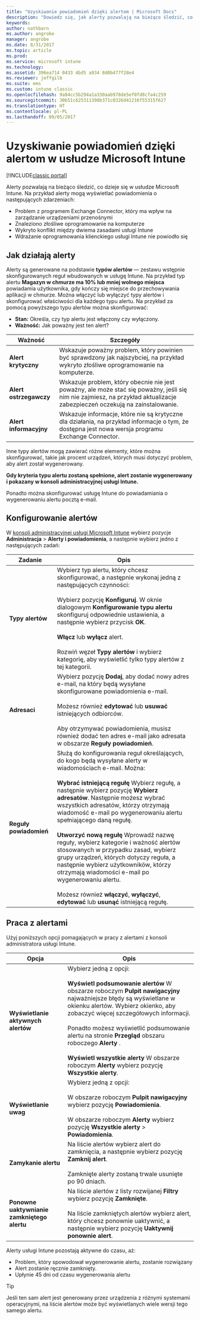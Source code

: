 ```yaml
---
title: "Uzyskiwanie powiadomień dzięki alertom | Microsoft Docs"
description: "Dowiedz się, jak alerty pozwalają na bieżąco śledzić, co dzieje się w usłudze Microsoft Intune."
keywords: 
author: nathbarn
ms.author: angrobe
manager: angrobe
ms.date: 8/31/2017
ms.topic: article
ms.prod: 
ms.service: microsoft intune
ms.technology: 
ms.assetid: 396ea714 0433 4bd5 a934 8d0b477f28e4
ms.reviewer: jeffgilb
ms.suite: ems
ms.custom: intune classic
ms.openlocfilehash: 9a84cc5b294a1a330aab978de5ef0fd8cfa4c259
ms.sourcegitcommit: 30b51c625311398b371c0326d41216f55315f627
ms.translationtype: HT
ms.contentlocale: pl-PL
ms.lasthandoff: 09/05/2017
---
```

#  <a name="use-alerts-to-get-notified-by-microsoft-intune"></a>Uzyskiwanie powiadomień dzięki alertom w usłudze Microsoft Intune

[!INCLUDE[classic portal](../includes/classic-portal.md)]

Alerty pozwalają na bieżąco śledzić, co dzieje się w usłudze Microsoft Intune. Na przykład alerty mogą wyświetlać powiadomienia o następujących zdarzeniach:
- Problem z programem Exchange Connector, który ma wpływ na zarządzanie urządzeniami przenośnymi
- Znaleziono złośliwe oprogramowanie na komputerze
- Wykryto konflikt między dwiema zasadami usługi Intune
- Wdrażanie oprogramowania klienckiego usługi Intune nie powiodło się

## <a name="how-alerts-work"></a>Jak działają alerty

Alerty są generowane na podstawie **typów alertów** — zestawu wstępnie skonfigurowanych reguł wbudowanych w usługę Intune. Na przykład typ alertu **Magazyn w chmurze ma 10% lub mniej wolnego miejsca** powiadamia użytkownika, gdy kończy się miejsce do przechowywania aplikacji w chmurze. Można włączyć lub wyłączyć typy alertów i skonfigurować właściwości dla każdego typu alertu. Na przykład za pomocą powyższego typu alertów można skonfigurować:

- **Stan:** Określa, czy typ alertu jest włączony czy wyłączony.
- **Ważność:** Jak poważny jest ten alert?

|Ważność|Szczegóły|
|--|---|
|**Alert krytyczny**|Wskazuje poważny problem, który powinien być sprawdzony jak najszybciej, na przykład wykryto złośliwe oprogramowanie na komputerze.|
|**Alert ostrzegawczy**|Wskazuje problem, który obecnie nie jest poważny, ale może stać się poważny, jeśli się nim nie zajmiesz, na przykład aktualizacje zabezpieczeń oczekują na zainstalowanie.|
|**Alert informacyjny**|Wskazuje informacje, które nie są krytyczne dla działania, na przykład informacje o tym, że dostępna jest nowa wersja programu Exchange Connector.|

Inne typy alertów mogą zawierać różne elementy, które można skonfigurować, takie jak procent urządzeń, których musi dotyczyć problem, aby alert został wygenerowany.

**Gdy kryteria typu alertu zostaną spełnione, alert zostanie wygenerowany i pokazany w konsoli administracyjnej usługi Intune.**

Ponadto można skonfigurować usługę Intune do powiadamiania o wygenerowaniu alertu pocztą e-mail.

## <a name="set-up-alerts"></a>Konfigurowanie alertów

W [konsoli administracyjnej usługi Microsoft Intune](https://manage.microsoft.com) wybierz pozycje **Administracja** &gt; **Alerty i powiadomienia**, a następnie wybierz jedno z następujących zadań:

|Zadanie|Opis|
|---|------|
|**Typy alertów**|Wybierz typ alertu, który chcesz skonfigurować, a następnie wykonaj jedną z następujących czynności:<br /><br />Wybierz pozycję **Konfiguruj**. W oknie dialogowym **Konfigurowanie typu alertu** skonfiguruj odpowiednie ustawienia, a następnie wybierz przycisk **OK**.<br /><br />**Włącz** lub **wyłącz** alert.<br /><br />Rozwiń węzeł **Typy alertów** i wybierz kategorię, aby wyświetlić tylko typy alertów z tej kategorii.|
|**Adresaci**|Wybierz pozycję **Dodaj**, aby dodać nowy adres e-mail, na który będą wysyłane skonfigurowane powiadomienia e-mail.<br /><br />Możesz również **edytować** lub **usuwać** istniejących odbiorców.<br /><br />Aby otrzymywać powiadomienia, musisz również dodać ten adres e-mail jako adresata w obszarze **Reguły powiadomień**.|
|**Reguły powiadomień**|Służą do konfigurowania reguł określających, do kogo będą wysyłane alerty w wiadomościach e-mail. Można:<br /><br />**Wybrać istniejącą regułę**   Wybierz regułę, a następnie wybierz pozycję **Wybierz adresatów**. Następnie możesz wybrać wszystkich adresatów, którzy otrzymają wiadomość e-mail po wygenerowaniu alertu spełniającego daną regułę.<br /><br />**Utworzyć nową regułę**   Wprowadź nazwę reguły, wybierz kategorie i ważność alertów stosowanych w przypadku zasad, wybierz grupy urządzeń, których dotyczy reguła, a następnie wybierz użytkowników, którzy otrzymają wiadomości e-mail po wygenerowaniu alertu.<br /><br />Możesz również **włączyć**, **wyłączyć**, **edytować** lub **usunąć** istniejącą regułę.|

## <a name="working-with-alerts"></a>Praca z alertami

Użyj poniższych opcji pomagających w pracy z alertami z konsoli administratora usługi Intune.

|Opcja|Opis|
|-----|----|
|**Wyświetlanie aktywnych alertów**|Wybierz jedną z opcji:<br /><br />**Wyświetl podsumowanie alertów**   W obszarze roboczym **Pulpit nawigacyjny** najważniejsze błędy są wyświetlane w okienku alertów. Wybierz okienko, aby zobaczyć więcej szczegółowych informacji.<br /><br />Ponadto możesz wyświetlić podsumowanie alertu na stronie **Przegląd** obszaru roboczego **Alerty** .<br /><br />**Wyświetl wszystkie alerty**   W obszarze roboczym **Alerty** wybierz pozycję **Wszystkie alerty**.|
|**Wyświetlanie uwag**|Wybierz jedną z opcji:<br /><br />W obszarze roboczym **Pulpit nawigacyjny** wybierz pozycję **Powiadomienia**.<br /><br />W obszarze roboczym **Alerty** wybierz pozycję **Wszystkie alerty** &gt; **Powiadomienia**.|
|**Zamykanie alertu**|Na liście alertów wybierz alert do zamknięcia, a następnie wybierz pozycję **Zamknij alert**.<br /><br />Zamknięte alerty zostaną trwale usunięte po 90 dniach.|
|**Ponowne uaktywnianie zamkniętego alertu**|Na liście alertów z listy rozwijanej **Filtry** wybierz pozycję **Zamknięte**.<br /><br />Na liście zamkniętych alertów wybierz alert, który chcesz ponownie uaktywnić, a następnie wybierz pozycję **Uaktywnij ponownie alert**.|

Alerty usługi Intune pozostają aktywne do czasu, aż:

- Problem, który spowodował wygenerowanie alertu, zostanie rozwiązany
- Alert zostanie ręcznie zamknięty.
- Upłynie 45 dni od czasu wygenerowania alertu

> [!TIP]
> Jeśli ten sam alert jest generowany przez urządzenia z różnymi systemami operacyjnymi, na liście alertów może być wyświetlanych wiele wersji tego samego alertu.
